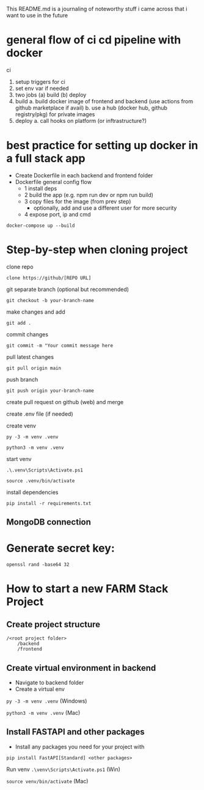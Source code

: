 This README.md is a journaling of noteworthy stuff i came across that i want to use in the future

# general flow of ci cd pipeline with docker

ci
1. setup triggers for ci
2. set env var if needed
3. two jobs (a) build (b) deploy
4. build
    a. build docker image of frontend and backend (use actions from github marketplace if avail)
    b. use a hub (docker hub, github registry/pkg) for private images
5. deploy
    a. call hooks on platform (or inftrastructure?)


# best practice for setting up docker in a full stack app

- Create Dockerfile in each backend and frontend folder
- Dockerfile general config flow
    - 1 install deps
    - 2 build the app (e.g. npm run dev or npm run build)
    - 3 copy files for the image (from prev step)
        - optionally, add and use a different user for more security
    - 4 expose port, ip and cmd


```
docker-compose up --build
```

# Step-by-step when cloning project

clone repo

```
clone https://github/[REPO URL]
```

git separate branch (optional but recommended)

```
git checkout -b your-branch-name
````

make changes and add

```
git add .
```

commit changes

```
git commit -m "Your commit message here
```

pull latest changes

```
git pull origin main
```

push branch

```
git push origin your-branch-name
```

create pull request on github (web) and merge

create .env file (if needed)

create venv

```Windows
py -3 -m venv .venv
```

```MacOS
python3 -m venv .venv
```

start venv

```
.\.venv\Scripts\Activate.ps1
```

```
source .venv/bin/activate
```

install dependencies

```
pip install -r requirements.txt
```

## MongoDB connection




# Generate secret key:

``openssl rand -base64 32``

# How to start a new FARM Stack Project

## Create project structure

```
/<root project folder>
    /backend
    /frontend
```

## Create virtual environment in backend

- Navigate to backend folder
- Create a virtual env

``py -3 -m venv .venv`` (Windows)

``python3 -m venv .venv`` (Mac)

## Install FASTAPI and other packages

- Install any packages you need for your project with

``pip install FastAPI[Standard] <other packages>``

Run venv
``.\venv\Scripts\Activate.ps1`` (Win)

``source venv/bin/activate`` (Mac)
